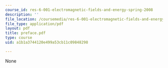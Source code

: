 ```yaml
---
course_id: res-6-001-electromagnetic-fields-and-energy-spring-2008
description: ''
file_location: /coursemedia/res-6-001-electromagnetic-fields-and-energy-spring-2008/a1b1a3744120e499a53cb11c09848298_preface.pdf
file_type: application/pdf
layout: pdf
title: preface.pdf
type: course
uid: a1b1a3744120e499a53cb11c09848298

---
```

None